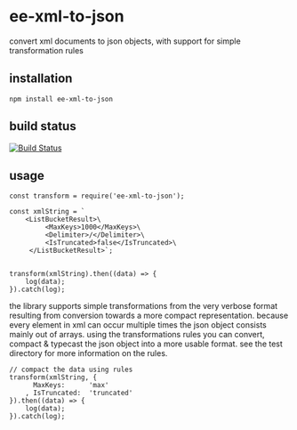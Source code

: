# ee-xml-to-json

convert xml documents to json objects, with support for simple transformation rules

## installation

    npm install ee-xml-to-json

## build status

[![Build Status](https://travis-ci.org/eventEmitter/ee-xml-to-json.png?branch=master)](https://travis-ci.org/eventEmitter/ee-xml-to-json)

## usage


    const transform = require('ee-xml-to-json');

    const xmlString = `
        <ListBucketResult>\
             <MaxKeys>1000</MaxKeys>\
             <Delimiter>/</Delimiter>\
             <IsTruncated>false</IsTruncated>\
         </ListBucketResult>`;


    transform(xmlString).then((data) => {
        log(data);
    }).catch(log);


the library supports simple transformations from the very verbose format resulting from conversion towards a more compact representation. because every element in xml can occur multiple times the json object consists mainly out of arrays. using the transformations rules you can convert, compact & typecast the json object into a more usable format. see the test directory for more information on the rules.


    // compact the data using rules
    transform(xmlString, {
          MaxKeys:      'max'
        , IsTruncated:  'truncated'
    }).then((data) => {
        log(data);
    }).catch(log);

